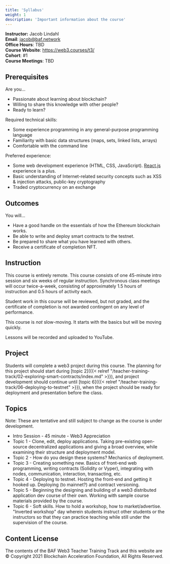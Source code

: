```yaml
---
title: 'Syllabus'
weight: 1
description: 'Important information about the course'
---
```


**Instructor:** Jacob Lindahl \
**Email**: <jacob@baf.network> \
**Office Hours**: TBD \
**Course Website**: <https://web3.courses/t3/> \
**Cohort**: \#1 \
**Course Meetings**: TBD

## Prerequisites

Are you...

- Passionate about learning about blockchain?
- Willing to share this knowledge with other people?
- Ready to learn?

Required technical skills:

- Some experience programming in any general-purpose programming language
- Familiarity with basic data structures (maps, sets, linked lists, arrays)
- Comfortable with the command line

Preferred experience:

- Some web development experience (HTML, CSS, JavaScript). [React.js](https://reactjs.org/) experience is a plus.
- Basic understanding of Internet-related security concepts such as XSS & injection attacks, public-key cryptography
- Traded cryptocurrency on an exchange

## Outcomes

You will...

- Have a good handle on the essentials of how the Ethereum blockchain works.
- Be able to write and deploy smart contracts to the testnet.
- Be prepared to share what you have learned with others.
- Receive a certificate of completion NFT.

## Instruction

This course is entirely remote. This course consists of one 45-minute intro session and six weeks of regular instruction. Synchronous class meetings will occur twice-a-week, consisting of approximately 1.5 hours of instruction and 0.5 hours of activity each.

Student work in this course will be reviewed, but not graded, and the certificate of completion is not awarded contingent on any level of performance.

This course is _not_ slow-moving. It starts with the basics but will be moving quickly.

Lessons will be recorded and uploaded to YouTube. <!-- TODO: Where will these be uploaded? -->

## Project

Students will complete a web3 project during this course. The planning for this project should start during [topic 2]({{< relref "/teacher-training-track/02-exploring-smart-contracts/index.md" >}}), and project development should continue until [topic 6]({{< relref "/teacher-training-track/06-deploying-to-testnet" >}}), when the project should be ready for deployment and presentation before the class.

## Topics

Note: These are tentative and still subject to change as the course is under development.

- Intro Session - 45 minute - Web3 Appreciation
- Topic 1 - Clone, edit, deploy applications. Taking pre-existing open-source decentralized applications and giving a broad overview, while examining their structure and deployment model.
- Topic 2 - How do you design these systems? Mechanics of deployment.
- Topic 3 - Creating something new. Basics of front-end web programming, writing contracts (Solidity or Vyper), integrating with nodes, communication, interaction, transacting, etc.
- Topic 4 - Deploying to testnet. Hosting the front-end and getting it hooked up. Deploying (to mainnet?) and contract versioning.
- Topic 5 - Beginning the designing and building of a web3 distributed application dev course of their own. Working with sample course materials provided by the course.
- Topic 6 - Soft skills. How to hold a workshop, how to market/advertise. "Inverted workshop" day wherein students instruct other students or the instructors so that they can practice teaching while still under the supervision of the course.

## Content License

The contents of the BAF Web3 Teacher Training Track and this website are &copy; Copyright 2021 Blockchain Acceleration Foundation, All Rights Reserved.

<!-- TODO: Establish content license -->
